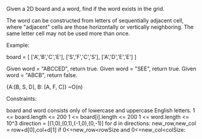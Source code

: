  Given a 2D board and a word, find if the word exists in the grid.

 The word can be constructed from letters of sequentially adjacent cell, 
where "adjacent" cells are those horizontally or vertically neighboring. 
The same letter cell may not be used more than once.

 Example:

 board =
 [
   ['A','B','C','E'],
   ['S','F','C','S'],
   ['A','D','E','E']
 ]

 Given word = "ABCCED", return true.
 Given word = "SEE", return true.
 Given word = "ABCB", return false.

{A:[B, S, D],
 B: [A, F, C]}
~O(n)


 Constraints:

 board and word consists only of lowercase and uppercase English letters.
 1 <= board.length <= 200
 1 <= board[i].length <= 200
 1 <= word.length <= 10^3
 direction = [(1,0),(0,1),(-1,0),(0,-1)]
 for d in directions:
       new_row,new_col = row+d[0],col+d[1]
       if 0<=new_row<rowSize and 0<=new_col<colSize:
          


      
      
      
